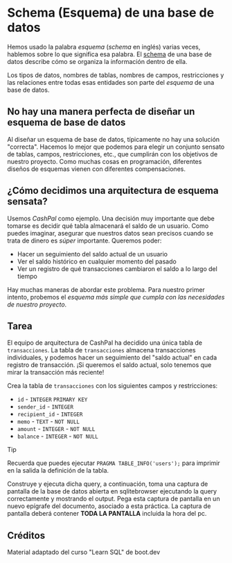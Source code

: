 # Schema (Esquema) de una base de datos

Hemos usado la palabra _esquema_ (_schema_ en inglés) varias veces, hablemos sobre lo que significa esa palabra. El [schema](https://www.ibm.com/think/topics/database-schema) de una base de datos describe cómo se organiza la información dentro de ella.

Los tipos de datos, nombres de tablas, nombres de campos, restricciones y las relaciones entre todas esas entidades son parte del _esquema_ de una base de datos.

## No hay una manera perfecta de diseñar un esquema de base de datos

Al diseñar un esquema de base de datos, típicamente no hay una solución "correcta". Hacemos lo mejor que podemos para elegir un conjunto sensato de tablas, campos, restricciones, etc., que cumplirán con los objetivos de nuestro proyecto. Como muchas cosas en programación, diferentes diseños de esquemas vienen con diferentes compensaciones.

## ¿Cómo decidimos una arquitectura de esquema sensata?

Usemos _CashPal_ como ejemplo. Una decisión muy importante que debe tomarse es decidir qué tabla almacenará el saldo de un usuario. Como puedes imaginar, asegurar que nuestros datos sean precisos cuando se trata de dinero es _súper_ importante. Queremos poder:

- Hacer un seguimiento del saldo actual de un usuario
- Ver el saldo histórico en cualquier momento del pasado
- Ver un registro de qué transacciones cambiaron el saldo a lo largo del tiempo

Hay muchas maneras de abordar este problema. Para nuestro primer intento, probemos el _esquema más simple que cumpla con las necesidades de nuestro proyecto_.

## Tarea

El equipo de arquitectura de CashPal ha decidido una única tabla de `transacciones`. La tabla de `transacciones` almacena transacciones individuales, y podemos hacer un seguimiento del "saldo actual" en cada registro de transacción. ¡Si queremos el saldo actual, solo tenemos que mirar la transacción más reciente!

Crea la tabla de `transacciones` con los siguientes campos y restricciones:

- `id` - `INTEGER` `PRIMARY KEY`
- `sender_id` - `INTEGER`
- `recipient_id` - `INTEGER`
- `memo` - `TEXT` - `NOT NULL`
- `amount` - `INTEGER` - `NOT NULL`
- `balance` - `INTEGER` - `NOT NULL`

> [!TIP]
> Recuerda que puedes ejecutar `PRAGMA TABLE_INFO('users');` para imprimir en la salida la definición de la tabla.

Construye y ejecuta dicha query, a continuación, toma una captura de pantalla de la base de datos abierta en sqlitebrowser ejecutando la query correctamente y mostrando el output. Pega esta captura de pantalla en un nuevo epígrafe del documento, asociado a esta práctica. La captura de pantalla deberá contener **TODA LA PANTALLA** incluida la hora del pc.

## Créditos

Material adaptado del curso "Learn SQL" de boot.dev
